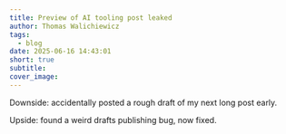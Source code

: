 ```yaml
---
title: Preview of AI tooling post leaked
author: Thomas Walichiewicz
tags:
  - blog
date: 2025-06-16 14:43:01
short: true
subtitle:
cover_image:
---
```


Downside: accidentally posted a rough draft of my next long post early.

Upside: found a weird drafts publishing bug, now fixed.